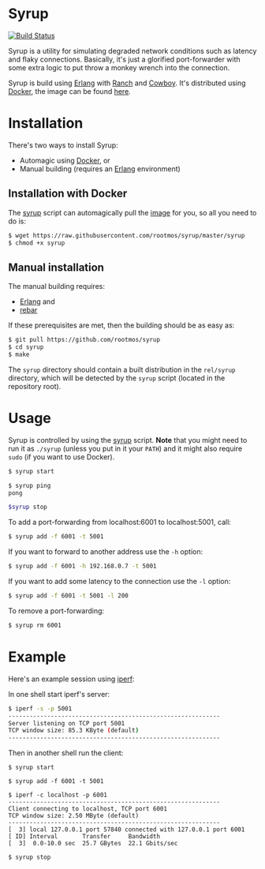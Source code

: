 Syrup
=====
[![Build Status](https://travis-ci.org/rootmos/syrup.svg)](https://travis-ci.org/rootmos/syrup)

Syrup is a utility for simulating degraded network conditions such as
latency and flaky connections. Basically, it's just a glorified port-forwarder
with some extra logic to put throw a monkey wrench into the connection.

Syrup is build using [Erlang](http://www.erlang.org) with [Ranch](https://github.com/ninenines/ranch)
and [Cowboy](https://github.com/ninenines/cowboy).
It's distributed using [Docker](http://docker.io), the image can be found
[here](https://hub.docker.com/r/rootmos/syrup).

Installation
============
There's two ways to install Syrup:
* Automagic using [Docker](http://docker.io), or
* Manual building (requires an [Erlang](http://www.erlang.org) environment)

## Installation with Docker
The [syrup](https://github.com/rootmos/syrup/blob/master/syrup) script can
automagically pull the [image](https://hub.docker.com/r/rootmos/syrup) for you,
so all you need to do is:

```bash
$ wget https://raw.githubusercontent.com/rootmos/syrup/master/syrup
$ chmod +x syrup
```

## Manual installation
The manual building requires:
* [Erlang](http://www.erlang.org) and
* [rebar](https://github.com/rebar/rebar)

If these prerequisites are met, then the building should be as easy as:
```bash
$ git pull https://github.com/rootmos/syrup
$ cd syrup
$ make
```
The `syrup` directory should contain a built distribution in the `rel/syrup`
directory, which will be detected by the `syrup` script (located in the
repository root).


Usage
=====
Syrup is controlled by using the [syrup](https://github.com/rootmos/syrup/blob/master/syrup) script.
**Note** that you might need to run it as `./syrup` (unless you put in it your `PATH`) and it might also require `sudo` (if you want to use Docker).

```bash
$ syrup start

$ syrup ping
pong

$syrup stop
```

To add a port-forwarding from localhost:6001 to localhost:5001, call:
```bash
$ syrup add -f 6001 -t 5001
```
If you want to forward to another address use the `-h` option:
```bash
$ syrup add -f 6001 -h 192.168.0.7 -t 5001
```
If you want to add some latency to the connection use the `-l` option:
```bash
$ syrup add -f 6001 -t 5001 -l 200
```

To remove a port-forwarding:
```bash
$ syrup rm 6001
```

Example
=======
Here's an example session using [iperf](http://sourceforge.net/projects/iperf2):

In one shell start iperf's server:
```bash
$ iperf -s -p 5001
------------------------------------------------------------
Server listening on TCP port 5001
TCP window size: 85.3 KByte (default)
------------------------------------------------------------
```

Then in another shell run the client:
```
$ syrup start

$ syrup add -f 6001 -t 5001

$ iperf -c localhost -p 6001
------------------------------------------------------------
Client connecting to localhost, TCP port 6001
TCP window size: 2.50 MByte (default)
------------------------------------------------------------
[  3] local 127.0.0.1 port 57840 connected with 127.0.0.1 port 6001
[ ID] Interval       Transfer     Bandwidth
[  3]  0.0-10.0 sec  25.7 GBytes  22.1 Gbits/sec

$ syrup stop
```
